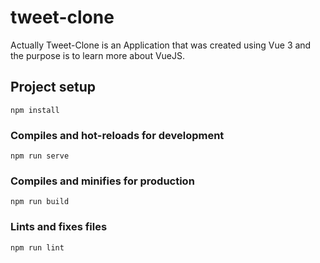 # tweet-clone

Actually Tweet-Clone is an Application that was created using Vue 3 and the purpose is to learn more about VueJS.

## Project setup

```
npm install
```

### Compiles and hot-reloads for development

```
npm run serve
```

### Compiles and minifies for production

```
npm run build
```

### Lints and fixes files

```
npm run lint
```
